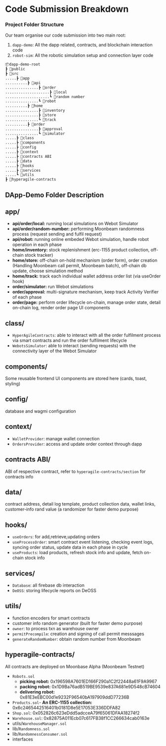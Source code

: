 # Code Submission Breakdown

### Project Folder Structure

Our team organise our code submission into two main root: 

1. `dapp-demo`: All the dapp related, contracts, and blockchain interaction code
2. `robot-sim`: All the robotic simulation setup and connection layer code

```bash
📦dapp-demo-root
┣ 📂public
┣ 📂src
.....┣ 📂app
..........┣ 📂api
...............┣ 📂order
....................┣ 📂local
....................┗ 📂random number
...............┗ 📂robot
..........┣ 📂home
...............┣ 📂inventory
...............┣ 📂store
...............┗ 📂track
..........┣ 📂order
...............┣ 📂approval
...............┗ 📂simulator
.....┣ 📂class
.....┣ 📂components
.....┣ 📂config
.....┣ 📂context
.....┣ 📂contracts ABI
.....┣ 📂data
.....┣ 📂hooks
.....┣ 📂services
.....┗ 📂utils
┣ 📂hyperagile-contracts

```

## DApp-Demo Folder Description

## app/

- **api/order/local:** running local simulations on Webot Simulator
- **api/order/random-number:** performing Moonbeam randomness process (request sending and fulfil request)
- **api/robot:** running online embeded Webot simulation, handle robot operation in each phase
- **home/inventory:** stock replenishment (erc-1155 product collection, off-chain stock tracker)
- **home/store:** off-chain on-hold mechanism (order form), order creation (Handling Moonbeam call permit, Moonbeam batch), off-chain db update, choose simulation method
- **home/track:** track each individual wallet address order list (via useOrder hook)
- **order/simulator:** run Webot simulations
- **order/approval:** multi-signature mechanism, keep track Activity Verifier of each phase
- **order/page:** perform order lifecycle on-chain, manage order state, detail on-chain log, render order page UI components

## class/  

- `HyperAgileContracts`: able to interact with all the order fulfilment process via smart contracts and run the order fulfilment lifecycle
- `WebotsSimulator`: able to interact (sending requests) with the connectivity layer of the Webot Simulator

## components/ 

Some reusable frontend UI components are stored here (cards, toast, styling)

## config/

database and wagmi configuration

## context/

- `WalletProvider`: manage wallet connection
- `OrdersProvider`: access and update order context through dapp

## contracts ABI/

ABI of respective contract, refer to `hyperagile-contracts/section` for contracts info

## data/

contract address, detail log template, product collection data, wallet links, customer-info rand value (a randomizer for faster demo purpose)

## hooks/

- `useOrders`: for add,retrieve,updating orders
- `useProcessOrder`: smart contract event listening, checking event logs, syncing order status, update data in each phase in cycle
- `useProducts`: load products, refresh stock info and update, fetch on-chain stock info

## services/

- `Database`: all firebase db interaction
- `DeOSS`: storing lifecycle reports on DeOSS

## utils/

- function encoders for smart contracts
- customer info random generator (built for faster demo purpose)
- `owner`: to process txn as warehouse owner
- `permitPrecompile`: creation and signing of call permit messsages
- `generateRandomNumber`: obtain random number from Moonbeam

## hyperagile-contracts/

All contracts are deployed on Moonbase Alpha (Moonbeam Testnet)

- `Robots.sol`
    - **picking robot:** 0x196598A7601ED166F290a1C2f22448a61F9A9967
    - **packing robot:** 0x1D9Ba76adB519BE9539e837A681e9D548cB74604
    - **delivering robot:** 0x81E3eEBC00d1e9232F96540bA197909ddD77236B
- `Products.sol`- **An ERC-1155 collection:** 0x6c2465442516401b0181D8e5E17053E336DDFA82
- `Shop.sol`: 0x052826c623eDdd5adcceA79f65061DFAA18274f2
- `Warehouse.sol`: 0x82875A011Ecb07c617FB38f1CC266634cab0163e
- utils/`WarehouseManager.sol`
- lib/`Randomness.sol`
- lib/`RandomnessConsumer.sol`
- interfaces
